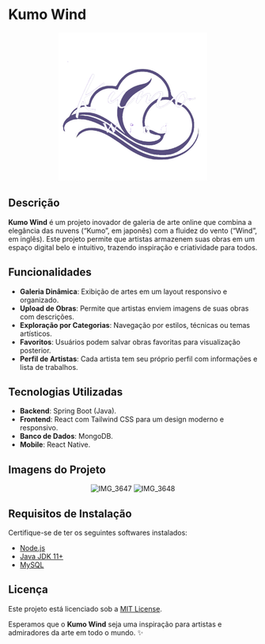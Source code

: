 # Kumo Wind

<p align="center">
  <img src="https://github.com/Endrigogustavo/Kumo-Wind/blob/main/mobile/src/assets/Logo.png" alt="Descrição" width="300">
</p>

## Descrição

**Kumo Wind** é um projeto inovador de galeria de arte online que combina a elegância das nuvens (“Kumo”, em japonês) com a fluidez do vento (“Wind”, em inglês). Este projeto permite que artistas armazenem suas obras em um espaço digital belo e intuitivo, trazendo inspiração e criatividade para todos.

## Funcionalidades
- **Galeria Dinâmica**: Exibição de artes em um layout responsivo e organizado.
- **Upload de Obras**: Permite que artistas enviem imagens de suas obras com descrições.
- **Exploração por Categorias**: Navegação por estilos, técnicas ou temas artísticos.
- **Favoritos**: Usuários podem salvar obras favoritas para visualização posterior.
- **Perfil de Artistas**: Cada artista tem seu próprio perfil com informações e lista de trabalhos.

## Tecnologias Utilizadas
- **Backend**: Spring Boot (Java).
- **Frontend**: React com Tailwind CSS para um design moderno e responsivo.
- **Banco de Dados**: MongoDB.
- **Mobile**: React Native.

## Imagens do Projeto

<p align="center">
  <img src="https://github.com/user-attachments/assets/baaeeda9-cf77-46db-80f0-5d23151327bf" alt="IMG_3647" width="300">
  <img src="https://github.com/user-attachments/assets/00b400c1-5dd0-4256-97f9-7a50273e7924" alt="IMG_3648" width="300">
</p>

## Requisitos de Instalação
Certifique-se de ter os seguintes softwares instalados:
- [Node.js](https://nodejs.org/)
- [Java JDK 11+](https://www.oracle.com/java/technologies/javase-downloads.html)
- [MySQL](https://www.mysql.com/)

## Licença
Este projeto está licenciado sob a [MIT License](LICENSE).

Esperamos que o **Kumo Wind** seja uma inspiração para artistas e admiradores da arte em todo o mundo. ✨

